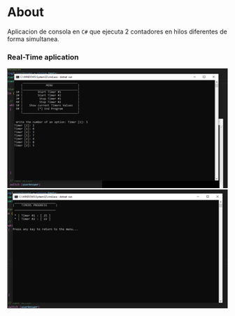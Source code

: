 # About
Aplicacion de consola en `C#` que ejecuta 2 contadores en hilos diferentes de forma simultanea.

### Real-Time aplication

![menu](img/running1.PNG)
![menu timers values](img/running2.PNG)
